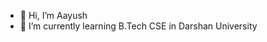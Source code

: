 - 👋 Hi, I’m Aayush
- 🌱 I’m currently learning B.Tech CSE in Darshan University


<!---
Aayush-sojitra/Aayush-sojitra is a ✨ special ✨ repository because its `README.md` (this file) appears on your GitHub profile.
You can click the Preview link to take a look at your changes.
--->
